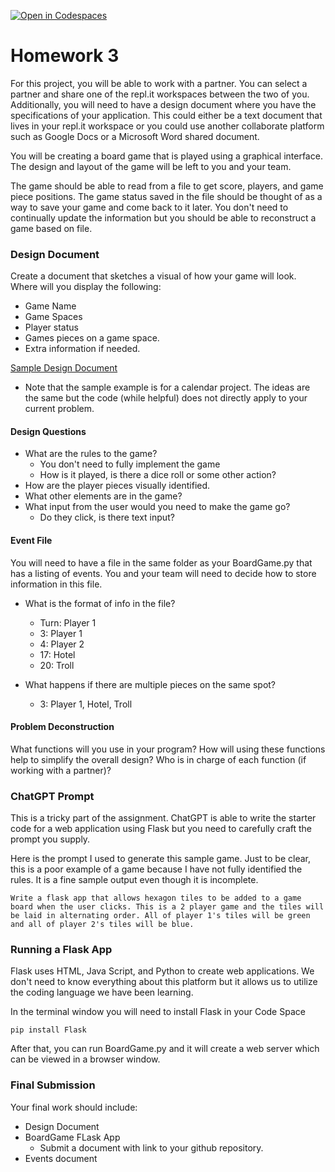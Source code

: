 [![Open in Codespaces](https://classroom.github.com/assets/launch-codespace-2972f46106e565e64193e422d61a12cf1da4916b45550586e14ef0a7c637dd04.svg)](https://classroom.github.com/open-in-codespaces?assignment_repo_id=17282677)
# Homework 3
For this project, you will be able to work with a partner. You can select a partner and share one of the repl.it workspaces between the two of you. Additionally, you will need to have a design document where you have the specifications of your application. This could either be a text document that lives in your repl.it workspace or you could use another collaborate platform such as Google Docs or a Microsoft Word shared document.

You will be creating a board game that is played using a graphical interface. The design and layout of the game will be left to you and your team.

The game should be able to read from a file to get score, players, and game piece positions. The game status saved in the file should be thought of as a way to save your game and come back to it later. You don't need to continually update the information but you should be able to reconstruct a game based on file.

### Design Document
Create a document that sketches a visual of how your game will look. Where will you display the following:
- Game Name
- Game Spaces
- Player status
- Games pieces on a game space.
- Extra information if needed.

[Sample Design Document](https://docs.google.com/document/d/1xXQPjdLHRItnFXNEhXRUR7GD2Vof4vvSIap0wAtoHWM/edit?usp=sharing)
- Note that the sample example is for a calendar project. The ideas are the same but the code (while helpful) does not directly apply to your current problem.



#### Design Questions
- What are the rules to the game?
  - You don't need to fully implement the game
  - How is it played, is there a dice roll or some other action?
- How are the player pieces visually identified.
- What other elements are in the game?
- What input from the user would you need to make the game go?
  - Do they click, is there text input?

#### Event File
You will need to have a file in the same folder as your BoardGame.py that has a listing of events.
You and your team will need to decide how to store information in this file.
- What is the format of info in the file?
  - Turn: Player 1
  - 3: Player 1
  - 4: Player 2
  - 17: Hotel
  - 20: Troll

- What happens if there are multiple pieces on the same spot?
  - 3: Player 1, Hotel, Troll

#### Problem Deconstruction
What functions will you use in your program?
How will using these functions help to simplify the overall design?
Who is in charge of each function (if working with a partner)?

### ChatGPT Prompt
This is a tricky part of the assignment. ChatGPT is able to write the starter code for a web application using Flask but you need to carefully craft the prompt you supply.

Here is the prompt I used to generate this sample game. Just to be clear, this is a poor example of a game because I have not fully identified the rules. It is a fine sample output even though it is incomplete.

```
Write a flask app that allows hexagon tiles to be added to a game board when the user clicks. This is a 2 player game and the tiles will be laid in alternating order. All of player 1's tiles will be green and all of player 2's tiles will be blue.
```

### Running a Flask App
Flask uses HTML, Java Script, and Python to create web applications. We don't need to know everything about this platform but it allows us to utilize the coding language we have been learning.

In the terminal window you will need to install Flask in your Code Space

```
pip install Flask
```

After that, you can run BoardGame.py and it will create a web server which can be viewed in a browser window.


### Final Submission
Your final work should include:
- Design Document
- BoardGame FLask App
  - Submit a document with link to your github repository.
- Events document
